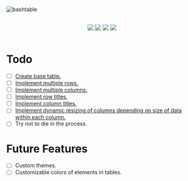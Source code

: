 ![bashtable](https://user-images.githubusercontent.com/42397332/162611617-8835e233-3c59-4f8e-9846-c6c4e2add4ae.png)

<div align="center">
	<br>
	<img src="https://img.shields.io/github/workflow/status/raccter/bashtable/Upload%20Python%20Package?label=Package%20Status&style=for-the-badge&logo=python&logoColor=white">
	<img src="https://img.shields.io/github/v/tag/raccter/bashtable?style=for-the-badge">
	<img src="https://img.shields.io/github/release-date/raccter/bashtable?style=for-the-badge">
	<img src="https://img.shields.io/github/commit-activity/w/raccter/bashtable?style=for-the-badge">
	<br><br>
</div>

# Todo
- [ ] [Create base table.](https://github.com/raccter/bashtable/issues/1)
- [ ] [Implement multiple rows.](https://github.com/raccter/bashtable/issues/2)
- [ ] [Implement multiple columns.](https://github.com/raccter/bashtable/issues/3)
- [ ] [Implement row titles.](https://github.com/raccter/bashtable/issues/4)
- [ ] [Implement column titles.](https://github.com/raccter/bashtable/issues/5)
- [ ] [Implement dynamic resizing of columns depending on size of data within each column.](https://github.com/raccter/bashtable/issues/6)
- [ ] Try not to die in the process.

# Future Features
- [ ] Custom themes.
- [ ] Customizable colors of elements in tables.
